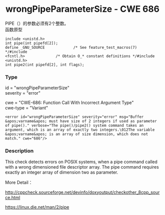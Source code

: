 # <center> wrongPipeParameterSize - CWE 686

PIPE（）的参数必须有2个整数。  
函数原型

	include <unistd.h>
	int pipe(int pipefd[2]);
	define _GNU_SOURCE             /* See feature_test_macros(7) */#include
	<fcntl.h>              /* Obtain O_* constant definitions */#include <unistd.h>
	int pipe2(int pipefd[2], int flags);


### Type

id = "wrongPipeParameterSize"  
severity = "error"

cwe = "CWE-686: Function Call With Incorrect Argument Type"  
cwe-type = "Variant"

    <error id="wrongPipeParameterSize" severity="error" msg="Buffer &apos;varname&apos; must have size of 2 integers if used as parameter of pipe()." verbose="The pipe()/pipe2() system command takes an argument, which is an array of exactly two integers.\012The variable &apos;varname&apos; is an array of size dimension, which does not match." cwe="686"/>



### Description

This check detects errors on POSIX systems, when a pipe command called with a wrong dimensioned file descriptor array. The pipe command requires exactly an integer array of dimension two as parameter.

More Detail：

http://cppcheck.sourceforge.net/devinfo/doxyoutput/checkother_8cpp_source.html  

https://linux.die.net/man/2/pipe

